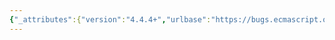 ```yaml
---
{"_attributes":{"version":"4.4.4+","urlbase":"https://bugs.ecmascript.org/","maintainer":"dherman@mozilla.com"},"bug":{"bug_id":254,"creation_ts":"2012-01-25 22:17:00 -0800","short_desc":"11.2.3: \"code code\"","delta_ts":"2012-02-27 16:04:07 -0800","product":"Draft for 6th Edition","component":"editorial issue","version":"Rev 5: January 16, 2012 Draft","rep_platform":"All","op_sys":"All","bug_status":"RESOLVED","resolution":"FIXED","priority":"Normal","bug_severity":"minor","everconfirmed":true,"reporter":{"uid":"jmdyck","name":"Michael Dyck"},"assigned_to":{"uid":"allen","name":"Allen Wirfs-Brock"},"long_desc":[{"commentid":621,"comment_count":0,"who":{"uid":"jmdyck","name":"Michael Dyck"},"bug_when":"2012-01-25 22:17:03 -0800","thetext":"In 11.2.3 \"The 'super' Keyword\",\nunder \"Static Semantics: Early Errors\",\nthere are two occurrences of\n    ... is global code code ...\n\nIn each case, delete one \"code\"."},{"commentid":683,"comment_count":1,"who":{"uid":"allen","name":"Allen Wirfs-Brock"},"bug_when":"2012-02-27 16:04:07 -0800","thetext":"correct in editor's draft"}]}}
---
```

